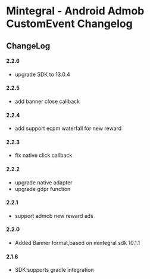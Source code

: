 # Mintegral - Android Admob CustomEvent Changelog

## ChangeLog

#### 2.2.6
- upgrade SDK to 13.0.4

#### 2.2.5
- add banner close callback

#### 2.2.4
- add support ecpm waterfall for new reward

#### 2.2.3
- fix native click callback

#### 2.2.2
- upgrade native adapter
- upgrade gdpr function

#### 2.2.1
- support admob new reward ads


#### 2.2.0
- Added Banner format,based on mintegral sdk 10.1.1


#### 2.1.6
- SDK supports gradle integration



